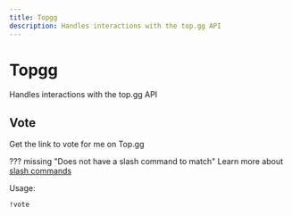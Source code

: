 ```yaml
---
title: Topgg
description: Handles interactions with the top.gg API
---
```

# Topgg

Handles interactions with the top.gg API

## Vote

Get the link to vote for me on Top.gg

??? missing "Does not have a slash command to match"
	Learn more about [slash commands](/#slash-commands)

Usage:

```md
!vote 
```
